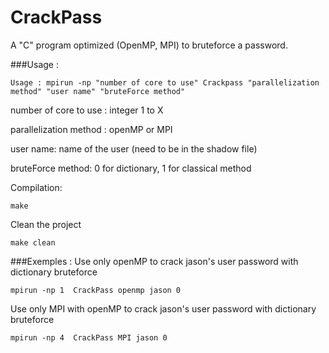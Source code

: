 # CrackPass
A "C" program optimized (OpenMP, MPI) to bruteforce a password.

###Usage :
```
Usage : mpirun -np "number of core to use" Crackpass "parallelization method" "user name" "bruteForce method"
```
number of core to use : integer 1 to X

parallelization method : openMP or MPI

user name: name of the user (need to be in the shadow file)

bruteForce method: 0 for dictionary, 1 for classical method


Compilation:
```
make
```
Clean the project
```
make clean
```
###Exemples :
Use only openMP to crack jason's user password with dictionary bruteforce
```
mpirun -np 1  CrackPass openmp jason 0
```
Use only MPI with openMP to crack jason's user password with dictionary bruteforce
```
mpirun -np 4  CrackPass MPI jason 0
```
